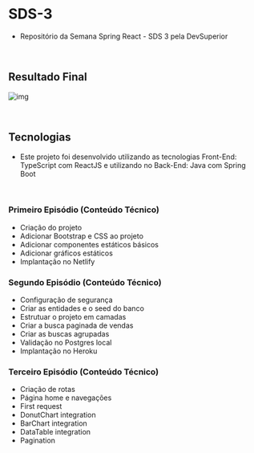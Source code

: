 # SDS-3

- Repositório da Semana Spring React - SDS 3 pela DevSuperior

<br>

## Resultado Final

![img](https://i.imgur.com/V02hgyL.png)

<br>

## Tecnologias

- Este projeto foi desenvolvido utilizando as tecnologias Front-End: TypeScript com ReactJS e utilizando no Back-End: Java com Spring Boot

<br>

### Primeiro Episódio (Conteúdo Técnico)

- Criação do projeto
- Adicionar Bootstrap e CSS ao projeto
- Adicionar componentes estáticos básicos
- Adicionar gráficos estáticos
- Implantação no Netlify

### Segundo Episódio (Conteúdo Técnico)

- Configuração de segurança
- Criar as entidades e o seed do banco
- Estrutuar o projeto em camadas
- Criar a busca paginada de vendas
- Criar as buscas agrupadas
- Validação no Postgres local
- Implantação no Heroku

### Terceiro Episódio (Conteúdo Técnico)

- Criação de rotas
- Página home e navegações
- First request
- DonutChart integration
- BarChart integration
- DataTable integration
- Pagination
